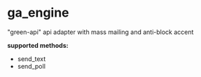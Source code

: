 # ga_engine
"green-api" api adapter with mass mailing and anti-block accent

__supported methods:__
- send_text
- send_poll